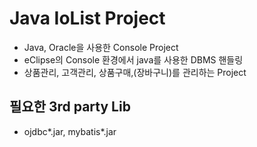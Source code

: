 # Java IoList Project
- Java, Oracle을 사용한 Console Project
- eClipse의 Console 환경에서 java를 사용한 DBMS 핸들링
- 상품관리, 고객관리, 상품구매,(장바구니)를 관리하는 Project

## 필요한 3rd party Lib
- ojdbc*.jar, mybatis*.jar
